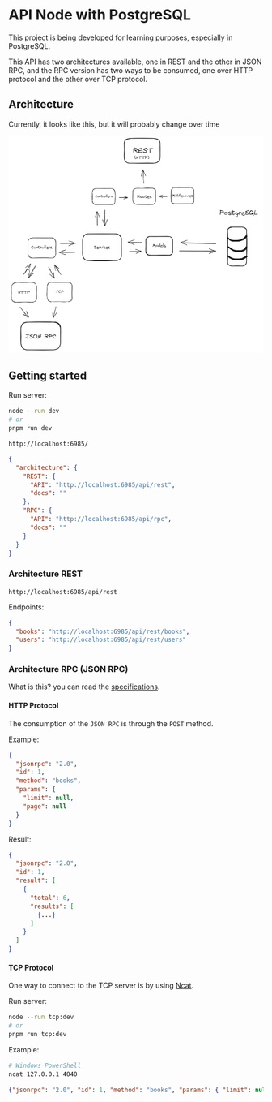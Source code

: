 # API Node with PostgreSQL

This project is being developed for learning purposes, especially in PostgreSQL.

This API has two architectures available, one in REST and the other in JSON RPC, and the RPC version has two ways to be consumed, one over HTTP protocol and the other over TCP protocol.

## Architecture

Currently, it looks like this, but it will probably change over time

![Architecture](./architecture.png)

## Getting started

Run server:

```sh
node --run dev
# or
pnpm run dev
```

```
http://localhost:6985/
```

```json
{
  "architecture": {
    "REST": {
      "API": "http://localhost:6985/api/rest",
      "docs": ""
    },
    "RPC": {
      "API": "http://localhost:6985/api/rpc",
      "docs": ""
    }
  }
}
```

### Architecture REST

```
http://localhost:6985/api/rest
```

Endpoints:

```json
{
  "books": "http://localhost:6985/api/rest/books",
  "users": "http://localhost:6985/api/rest/users"
}
```

### Architecture RPC (JSON RPC)

What is this? you can read the [specifications](https://www.jsonrpc.org/specification).

#### HTTP Protocol

The consumption of the `JSON RPC` is through the `POST` method.

Example:

```json
{
  "jsonrpc": "2.0",
  "id": 1,
  "method": "books",
  "params": {
    "limit": null,
    "page": null
  }
}
```

Result:

```json
{
  "jsonrpc": "2.0",
  "id": 1,
  "result": [
    {
      "total": 6,
      "results": [
        {...}
      ]
    }
  ]
}
```

#### TCP Protocol

One way to connect to the TCP server is by using [Ncat](https://nmap.org/ncat/).

Run server:

```sh
node --run tcp:dev
# or
pnpm run tcp:dev
```

Example:

```sh
# Windows PowerShell
ncat 127.0.0.1 4040
```

```json
{"jsonrpc": "2.0", "id": 1, "method": "books", "params": { "limit": null, "page": null }}
```
